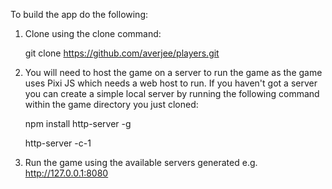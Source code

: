 To build the app do the following:

1. Clone using the clone command: 

   git clone https://github.com/averjee/players.git


2. You will need to host the game on a server to run the game as the game uses Pixi JS which needs a web host to  run.  If you haven't got a server you can create a simple local  server by running the following command within the game directory you just cloned:

   npm install http-server -g
   
   http-server -c-1


3. Run the game using the available servers generated e.g. http://127.0.0.1:8080
